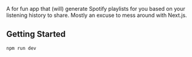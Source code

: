 A for fun app that (will) generate Spotify playlists for you based on your listening history to share. Mostly an excuse to mess around with Next.js.

## Getting Started
```bash
npm run dev
```
